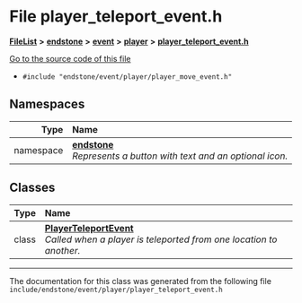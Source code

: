 

# File player\_teleport\_event.h



[**FileList**](files.md) **>** [**endstone**](dir_6cf277b678674f97c7a2b6b3b2447b33.md) **>** [**event**](dir_f1d783c0ad83ee143d16e768ebca51c8.md) **>** [**player**](dir_7c05c37b25e9c9eccd9c63c2d313ba28.md) **>** [**player\_teleport\_event.h**](player__teleport__event_8h.md)

[Go to the source code of this file](player__teleport__event_8h_source.md)



* `#include "endstone/event/player/player_move_event.h"`













## Namespaces

| Type | Name |
| ---: | :--- |
| namespace | [**endstone**](namespaceendstone.md) <br>_Represents a button with text and an optional icon._  |


## Classes

| Type | Name |
| ---: | :--- |
| class | [**PlayerTeleportEvent**](classendstone_1_1PlayerTeleportEvent.md) <br>_Called when a player is teleported from one location to another._  |



















































------------------------------
The documentation for this class was generated from the following file `include/endstone/event/player/player_teleport_event.h`

